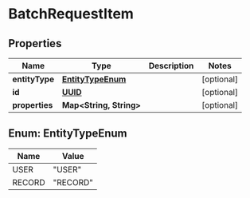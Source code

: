 
# BatchRequestItem

## Properties
Name | Type | Description | Notes
------------ | ------------- | ------------- | -------------
**entityType** | [**EntityTypeEnum**](#EntityTypeEnum) |  |  [optional]
**id** | [**UUID**](UUID.md) |  |  [optional]
**properties** | **Map&lt;String, String&gt;** |  |  [optional]


<a name="EntityTypeEnum"></a>
## Enum: EntityTypeEnum
Name | Value
---- | -----
USER | &quot;USER&quot;
RECORD | &quot;RECORD&quot;




